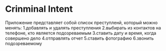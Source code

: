 # Crinminal Intent
Приложение представляет собой список преступленй, который можно менять: 
1.добавлять и удалять преступления
2.выбирать из контактов на телефоне, кто является подозреваемым
3.cтавить дату и время, когда совершено дело
4.отправлять отчет
5.ставить фотографию 
6.звонить подозреваемому

